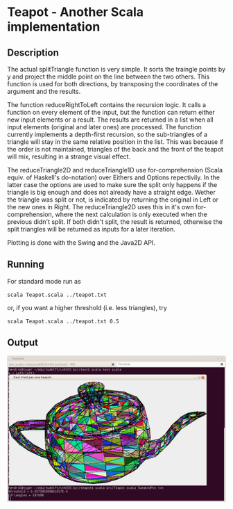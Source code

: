 Teapot - Another Scala implementation
=====================================

Description
-----------

The actual splitTriangle function is very simple. It sorts the traingle
points by y and project the middle point on the line between the two
others. This function is used for both directions, by transposing the
coordinates of the argument and the results.

The function reduceRightToLeft contains the recursion logic. It calls
a function on every element of the input, but the function can return
either new input elements or a result. The results are returned in a
list when all input elements (original and later ones) are processed.
The function currently implements a depth-first recursion, so the
sub-triangles of a triangle will stay in the same relative position in
the list. This was because if the order is not maintained, triangles of
the back and the front of the teapot will mix, resulting in a strange
visual effect.

The reduceTriangle2D and reduceTriangle1D use for-comprehension (Scala
equiv. of Haskell's do-notation) over Eithers and Options repectivily. In
the latter case the options are used to make sure the split only happens
if the triangle is big enough and does not already have a straight
edge. Wether the triangle was split or not, is indicated by returning
the original in Left or the new ones in Right. The reduceTriangle2D
uses this in it's own for-comprehension, where the next calculation
is only executed when the previous didn't split. If both didn't split,
the result is returned, otherwise the split triangles will be returned
as inputs for a later iteration.

Plotting is done with the Swing and the Java2D API.

Running
-------

For standard mode run as

    scala Teapot.scala ../teapot.txt

or, if you want a higher threshold (i.e. less triangles), try

    scala Teapot.scala ../teapot.txt 0.5

Output
------

![Teapot](Teapot.png "Teapot")
